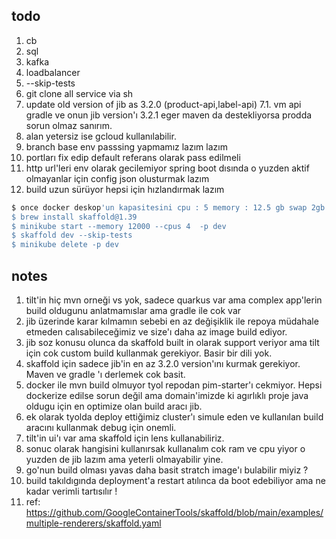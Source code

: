 ## todo 

1. cb
2. sql
3. kafka
4. loadbalancer
5. --skip-tests
6. git clone all service via sh
7. update old version of jib as 3.2.0 (product-api,label-api)
7.1. vm api gradle ve onun jib version'ı 3.2.1 eger maven da destekliyorsa prodda sorun olmaz sanırım.
8. alan yetersiz ise gcloud kullanılabilir.
9. branch base env passsing yapmamız lazım lazım
10. portları fix edip default referans olarak pass edilmeli
11. http url'leri env olarak gecilemiyor spring boot dısında o yuzden aktif olmayanlar için config json olusturmak lazım
12. build uzun sürüyor hepsi için hızlandırmak lazım

```sh
$ once docker deskop'un kapasitesini cpu : 5 memory : 12.5 gb swap 2gb olarak set
$ brew install skaffold@1.39
$ minikube start --memory 12000 --cpus 4  -p dev
$ skaffold dev --skip-tests
$ minikube delete -p dev
```

## notes

1. tilt'in hiç mvn orneği vs yok, sadece quarkus var ama complex app'lerin build oldugunu anlatmamıslar ama gradle ile  cok var
2. jib üzerinde karar kılmamın sebebi en az değişiklik ile repoya müdahale etmeden calısabileceğimiz ve size'ı daha az image build ediyor.
3. jib soz konusu olunca da skaffold built in olarak support veriyor ama tilt için cok custom build kullanmak gerekiyor. Basir bir dili yok.
4. skaffold için sadece jib'in en az 3.2.0 version'ını kurmak gerekiyor. Maven ve gradle 'ı derlemek cok basit. 
5. docker ile mvn build olmuyor tyol repodan pim-starter'ı cekmiyor. Hepsi dockerize edilse sorun değil ama domain'imizde ki agırlıklı proje java oldugu için en optimize olan build aracı jib.
6. ek olarak tyolda deploy ettiğimiz cluster'ı simule eden ve kullanılan build aracını kullanmak debug için onemli.
7. tilt'in ui'ı var ama skaffold için lens kullanabiliriz.
8. sonuc olarak hangisini kullanırsak kullanalım cok ram ve cpu yiyor o yuzden de jib lazım ama yeterli olmayabilir yine.
9. go'nun build olması yavas daha basit stratch image'ı bulabilir miyiz ?
10. build takıldıgında deployment'a restart atılınca da boot edebiliyor ama ne kadar verimli tartısılır !
11. ref: https://github.com/GoogleContainerTools/skaffold/blob/main/examples/multiple-renderers/skaffold.yaml
